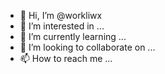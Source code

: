 - 👋 Hi, I’m @workliwx
- 👀 I’m interested in ...
- 🌱 I’m currently learning ...
- 💞️ I’m looking to collaborate on ...
- 📫 How to reach me ...

<!---
workliwx/workliwx is a ✨ special ✨ repository because its `README.md` (this file) appears on your GitHub profile.
You can click the Preview link to take a look at your changes.
--->

